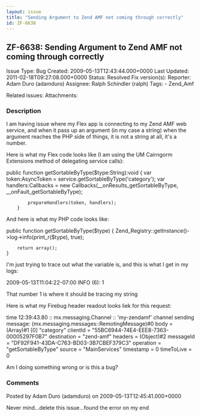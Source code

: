 ```yaml
---
layout: issue
title: "Sending Argument to Zend AMF not coming through correctly"
id: ZF-6638
---
```


ZF-6638: Sending Argument to Zend AMF not coming through correctly
------------------------------------------------------------------

 Issue Type: Bug Created: 2009-05-13T12:43:44.000+0000 Last Updated: 2011-02-18T09:27:08.000+0000 Status: Resolved Fix version(s): 
 Reporter:  Adam Duro (adamduro)  Assignee:  Ralph Schindler (ralph)  Tags: - Zend\_Amf
 
 Related issues: 
 Attachments: 
### Description

I am having issue where my Flex app is connecting to my Zend AMF web service, and when it pass up an argument (in my case a string) when the argument reaches the PHP side of things, it is not a string at all, it's a number.

Here is what my Flex code looks like (I am using the UM Cairngorm Extensions method of delegating service calls):

public function getSortableByType($type:String):void { var token:AsyncToken = service.getSortableByType('category'); var handlers:Callbacks = new Callbacks(\_\_onResults\_getSortableByType, \_\_onFault\_getSortableByType);

 
            prepareHandlers(token, handlers);
        }


And here is what my PHP code looks like:

public function getSortableByType($type) { Zend\_Registry::getInstance()->log->info(print\_r($type), true);

 
        return array();
    }


I'm just trying to trace out what the variable is, and this is what I get in my logs:

2009-05-13T11:04:22-07:00 INFO (6): 1

That number 1 is where it should be tracing my string

Here is what my Firebug header readout looks liek for this request:

time 12:39:43.80 :: mx.messaging.Channel :: 'my-zendamf' channel sending message: (mx.messaging.messages::RemotingMessage)#0 body = (Array)#1 [0] "category" clientId = "55BC6944-74E4-EEE8-7363-00005297F0B7" destination = "zend-amf" headers = (Object)#2 messageId = "DF92F941-43DA-C763-BD03-3B7CBEF379C3" operation = "getSortableByType" source = "MainServices" timestamp = 0 timeToLive = 0

Am I doing something wrong or is this a bug?

 

 

### Comments

Posted by Adam Duro (adamduro) on 2009-05-13T12:45:41.000+0000

Never mind...delete this issue...found the error on my end

 

 